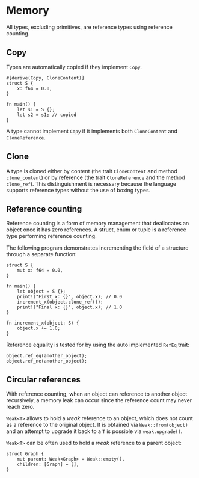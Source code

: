 # Memory

All types, excluding primitives, are reference types using reference counting.

## Copy

Types are automatically copied if they implement `Copy`.

```ds
#[derive(Copy, CloneContent)]
struct S {
    x: f64 = 0.0,
}

fn main() {
    let s1 = S {};
    let s2 = s1; // copied
}
```

A type cannot implement `Copy` if it implements both `CloneContent` and `CloneReference`.

## Clone

A type is cloned either by content (the trait `CloneContent` and method `clone_content`) or by reference (the trait `CloneReference` and the method `clone_ref`). This distinguishment is necessary because the language supports reference types without the use of boxing types.

## Reference counting

Reference counting is a form of memory management that deallocates an object once it has zero references. A struct, enum or tuple is a reference type performing reference counting.

The following program demonstrates incrementing the field of a structure through a separate function:

```ds
struct S {
    mut x: f64 = 0.0,
}

fn main() {
    let object = S {};
    print!("First x: {}", object.x); // 0.0
    increment_x(object.clone_ref());
    print!("Final x: {}", object.x); // 1.0
}

fn increment_x(object: S) {
    object.x += 1.0;
}
```

Reference equality is tested for by using the auto implemented `RefEq` trait:

```ds
object.ref_eq(another_object);
object.ref_ne(another_object);
```

## Circular references

With reference counting, when an object can reference to another object recursively, a memory leak can occur since the reference count may never reach zero.

`Weak<T>` allows to hold a _weak_ reference to an object, which does not count as a reference to the original object. It is obtained via `Weak::from(object)` and an attempt to upgrade it back to a `T` is possible via `weak.upgrade()`.

`Weak<T>` can be often used to hold a _weak_ reference to a parent object:

```ds
struct Graph {
    mut parent: Weak<Graph> = Weak::empty(),
    children: [Graph] = [],
}
```